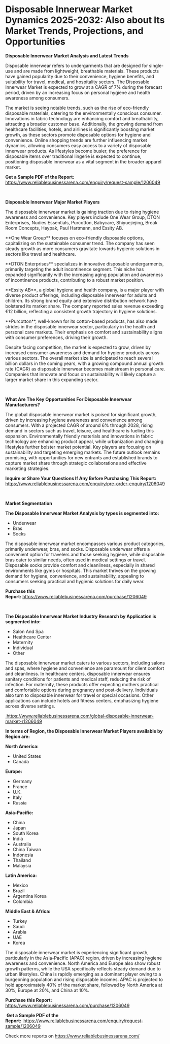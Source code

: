 <p><h1>Disposable Innerwear Market Dynamics 2025-2032: Also about Its Market Trends, Projections, and Opportunities</h1></p><p><strong>Disposable Innerwear Market Analysis and Latest Trends</strong></p>
<p><p>Disposable innerwear refers to undergarments that are designed for single-use and are made from lightweight, breathable materials. These products have gained popularity due to their convenience, hygiene benefits, and suitability for travel, medical, and hospitality sectors. The Disposable Innerwear Market is expected to grow at a CAGR of 7% during the forecast period, driven by an increasing focus on personal hygiene and health awareness among consumers.</p><p>The market is seeing notable trends, such as the rise of eco-friendly disposable materials, catering to the environmentally conscious consumer. Innovations in fabric technology are enhancing comfort and breathability, attracting a broader customer base. Additionally, the growing demand from healthcare facilities, hotels, and airlines is significantly boosting market growth, as these sectors promote disposable options for hygiene and convenience. Online shopping trends are further influencing market dynamics, allowing consumers easy access to a variety of disposable innerwear products. As lifestyles become busier, the preference for disposable items over traditional lingerie is expected to continue, positioning disposable innerwear as a vital segment in the broader apparel market.</p></p>
<p><strong>Get a Sample PDF of the Report:&nbsp;</strong> <a href="https://www.reliablebusinessarena.com/enquiry/request-sample/1206049?utm_campaign=2988&utm_medium=2&utm_source=Github&utm_content=ia&utm_term=05042025&utm_id=disposable-innerwear">https://www.reliablebusinessarena.com/enquiry/request-sample/1206049</a></p>
<p>&nbsp;</p>
<p><strong>Disposable Innerwear Major Market Players</strong></p>
<p><p>The disposable innerwear market is gaining traction due to rising hygiene awareness and convenience. Key players include One Wear Group, DTON Enterprises, Nudies Essentials, Purcotton, Babycare, Shiyuejiejing, Break Room Concepts, Haypak, Paul Hartmann, and Essity AB.</p><p>**One Wear Group** focuses on eco-friendly disposable options, capitalizing on the sustainable consumer trend. The company has seen steady growth as more consumers gravitate towards hygienic solutions in sectors like travel and healthcare.</p><p>**DTON Enterprises** specializes in innovative disposable undergarments, primarily targeting the adult incontinence segment. This niche has expanded significantly with the increasing aging population and awareness of incontinence products, contributing to a robust market position.</p><p>**Essity AB**, a global hygiene and health company, is a major player with diverse product offerings, including disposable innerwear for adults and children. Its strong brand equity and extensive distribution network have bolstered its market share. The company reported sales revenue exceeding €12 billion, reflecting a consistent growth trajectory in hygiene solutions.</p><p>**Purcotton**, well-known for its cotton-based products, has also made strides in the disposable innerwear sector, particularly in the health and personal care markets. Their emphasis on comfort and sustainability aligns with consumer preferences, driving their growth.</p><p>Despite facing competition, the market is expected to grow, driven by increased consumer awareness and demand for hygiene products across various sectors. The overall market size is anticipated to reach several billion dollars in the coming years, with a growing compound annual growth rate (CAGR) as disposable innerwear becomes mainstream in personal care. Companies that innovate and focus on sustainability will likely capture a larger market share in this expanding sector.</p></p>
<p>&nbsp;</p>
<p><strong>What Are The Key Opportunities For Disposable Innerwear Manufacturers?</strong></p>
<p><p>The global disposable innerwear market is poised for significant growth, driven by increasing hygiene awareness and convenience among consumers. With a projected CAGR of around 6% through 2028, rising demand in sectors such as travel, leisure, and healthcare is fueling this expansion. Environmentally friendly materials and innovations in fabric technology are enhancing product appeal, while urbanization and changing lifestyles further bolster market potential. Key players are focusing on sustainability and targeting emerging markets. The future outlook remains promising, with opportunities for new entrants and established brands to capture market share through strategic collaborations and effective marketing strategies.</p></p>
<p><strong>Inquire or Share Your Questions If Any Before Purchasing This Report:</strong> <a href="https://www.reliablebusinessarena.com/enquiry/pre-order-enquiry/1206049?utm_campaign=2988&utm_medium=2&utm_source=Github&utm_content=ia&utm_term=05042025&utm_id=disposable-innerwear">https://www.reliablebusinessarena.com/enquiry/pre-order-enquiry/1206049</a></p>
<p>&nbsp;</p>
<p><strong>Market Segmentation</strong></p>
<p><strong>The Disposable Innerwear Market Analysis by types is segmented into:</strong></p>
<p><ul><li>Underwear</li><li>Bras</li><li>Socks</li></ul></p>
<p><p>The disposable innerwear market encompasses various product categories, primarily underwear, bras, and socks. Disposable underwear offers a convenient option for travelers and those seeking hygiene, while disposable bras cater to similar needs, often used in medical settings or travel. Disposable socks provide comfort and cleanliness, especially in shared environments like gyms or hospitals. This market thrives on the growing demand for hygiene, convenience, and sustainability, appealing to consumers seeking practical and hygienic solutions for daily wear.</p></p>
<p><strong>Purchase this Report:&nbsp;</strong><a href="https://www.reliablebusinessarena.com/purchase/1206049?utm_campaign=2988&utm_medium=2&utm_source=Github&utm_content=ia&utm_term=05042025&utm_id=disposable-innerwear">https://www.reliablebusinessarena.com/purchase/1206049</a></p>
<p>&nbsp;</p>
<p><strong>The Disposable Innerwear Market Industry Research by Application is segmented into:</strong></p>
<p><ul><li>Salon And Spa</li><li>Healthcare Center</li><li>Maternity</li><li>Individual</li><li>Other</li></ul></p>
<p><p>The disposable innerwear market caters to various sectors, including salons and spas, where hygiene and convenience are paramount for client comfort and cleanliness. In healthcare centers, disposable innerwear ensures sanitary conditions for patients and medical staff, reducing the risk of infection. For maternity, these products offer expecting mothers practical and comfortable options during pregnancy and post-delivery. Individuals also turn to disposable innerwear for travel or special occasions. Other applications can include hotels and fitness centers, emphasizing hygiene across diverse settings.</p></p>
<p><a href="https://www.reliablebusinessarena.com/global-disposable-innerwear-market-r1206049?utm_campaign=2988&utm_medium=2&utm_source=Github&utm_content=ia&utm_term=05042025&utm_id=disposable-innerwear">&nbsp;https://www.reliablebusinessarena.com/global-disposable-innerwear-market-r1206049</a></p>
<p><strong>In terms of Region, the Disposable Innerwear Market Players available by Region are:</strong></p>
<p>
    <p> <strong> North America: </strong>
        <ul>
            <li>United States</li>
            <li>Canada</li>
        </ul>
        </p> 
    <p> <strong> Europe: </strong>
        <ul>
            <li>Germany</li>
            <li>France</li>
            <li>U.K.</li>
            <li>Italy</li>
            <li>Russia</li>
        </ul>
        </p> 
    <p> <strong> Asia-Pacific: </strong>
        <ul>
            <li>China</li>
            <li>Japan</li>
            <li>South Korea</li>
            <li>India</li>
            <li>Australia</li>
            <li>China Taiwan</li>
            <li>Indonesia</li>
            <li>Thailand</li>
            <li>Malaysia</li>
        </ul>
        </p> 
    <p> <strong> Latin America: </strong>
        <ul>
            <li>Mexico</li>
            <li>Brazil</li>
            <li>Argentina Korea</li>
            <li>Colombia</li>
        </ul>
        </p> 
    <p> <strong> Middle East & Africa: </strong>
        <ul>
            <li>Turkey</li>
            <li>Saudi</li>
            <li>Arabia</li>
            <li>UAE</li>
            <li>Korea</li>
        </ul>
    </p>
    </p>
<p><p>The disposable innerwear market is experiencing significant growth, particularly in the Asia-Pacific (APAC) region, driven by increasing hygiene awareness and convenience. North America and Europe also show robust growth patterns, while the USA specifically reflects steady demand due to urban lifestyles. China is rapidly emerging as a dominant player owing to a burgeoning population and rising disposable incomes. APAC is projected to hold approximately 40% of the market share, followed by North America at 30%, Europe at 20%, and China at 10%.</p></p>
<p><strong>Purchase this Report: </strong><a href="https://www.reliablebusinessarena.com/purchase/1206049?utm_campaign=2988&utm_medium=2&utm_source=Github&utm_content=ia&utm_term=05042025&utm_id=disposable-innerwear">https://www.reliablebusinessarena.com/purchase/1206049</a></p>
<p>&nbsp;<strong>Get a Sample PDF of the Report:&nbsp;&nbsp;</strong><a href="https://www.reliablebusinessarena.com/enquiry/request-sample/1206049?utm_campaign=2988&utm_medium=2&utm_source=Github&utm_content=ia&utm_term=05042025&utm_id=disposable-innerwear">https://www.reliablebusinessarena.com/enquiry/request-sample/1206049</a></p>
<p><strong></strong></p>
<p>Check more reports on <a href="https://www.reliablebusinessarena.com/?utm_campaign=2988&utm_medium=2&utm_source=Github&utm_content=ia&utm_term=05042025&utm_id=disposable-innerwear">https://www.reliablebusinessarena.com/</a></p>